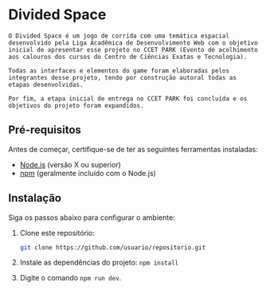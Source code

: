 # Divided Space

    O Divided Space é um jogo de corrida com uma temática espacial desenvolvido pela Liga Acadêmica de Desenvolvimento Web com o objetivo inicial de apresentar esse projeto no CCET PARK (Evento de acolhimento aos calouros dos cursos do Centro de Ciências Exatas e Tecnologia).  

    Todas as interfaces e elementos do game foram elaboradas pelos integrantes desse projeto, tendo por construção autoral todas as etapas desenvolvidas. 

    Por fim, a etapa inicial de entrega no CCET PARK foi concluída e os objetivos do projeto foram expandidos. 

## Pré-requisitos

Antes de começar, certifique-se de ter as seguintes ferramentas instaladas:

- [Node.js](https://nodejs.org/) (versão X ou superior)
- [npm](https://www.npmjs.com/) (geralmente incluído com o Node.js)

## Instalação

Siga os passos abaixo para configurar o ambiente:

1. Clone este repositório:
   ```bash
   git clone https://github.com/usuario/repositorio.git

2. Instale as dependências do projeto:
    `npm install`

3. Digite o comando `npm run dev`.
